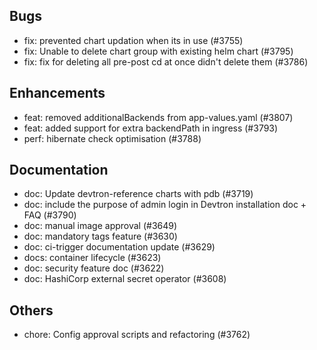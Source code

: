 ## Bugs
- fix: prevented chart updation when its in use (#3755)
- fix: Unable to delete chart group with existing helm chart (#3795)
- fix: fix for deleting all pre-post cd at once didn't delete them  (#3786)
## Enhancements
- feat: removed additionalBackends from app-values.yaml (#3807)
- feat: added support for extra backendPath in ingress  (#3793)
- perf: hibernate check optimisation (#3788)
## Documentation
- doc: Update devtron-reference charts with pdb (#3719)
- doc: include the purpose of admin login in Devtron installation doc + FAQ (#3790)
- doc: manual image approval (#3649)
- doc: mandatory tags feature (#3630)
- doc: ci-trigger documentation update (#3629)
- docs: container lifecycle  (#3623)
- doc: security feature doc (#3622)
- doc: HashiCorp external secret operator (#3608)
## Others
- chore: Config approval scripts and refactoring (#3762)
